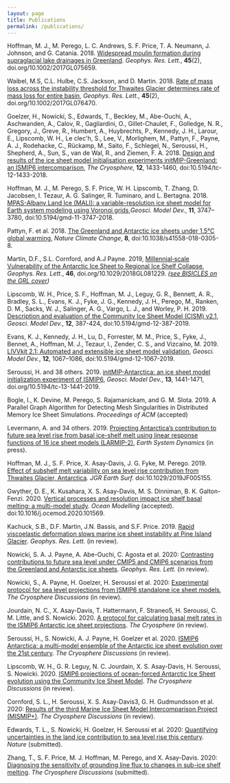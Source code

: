 ```yaml
---
layout: page
title: Publications
permalink: /publications/
---
```


Hoffman, M. J., M. Perego, L. C. Andrews, S. F. Price, T. A. Neumann, J. Johnson, and G. Catania. 2018. [Widespread moulin formation during supraglacial lake drainages in Greenland](https://doi.org/10.1002/2017GL075659). *Geophys. Res. Lett.*, **45**(2), doi.org/10.1002/2017GL075659.

Waibel, M.S, C.L. Hulbe, C.S. Jackson, and  D. Martin. 2018. [Rate of mass loss across the instability threshold for Thwaites Glacier determines rate of mass loss for entire basin]( https://doi.org/10.1002/2017GL076470), *Geophys. Res. Lett.*, **45**(2), doi.org/10.1002/2017GL076470. 

Goelzer, H., Nowicki, S., Edwards, T., Beckley, M., Abe-Ouchi, A., Aschwanden, A., Calov, R., Gagliardini, O., Gillet-Chaulet, F., Golledge, N. R., Gregory, J., Greve, R., Humbert, A., Huybrechts, P., Kennedy, J. H., Larour, E., Lipscomb, W. H., Le clec'h, S., Lee, V., Morlighem, M., Pattyn, F., Payne, A. J., Rodehacke, C., Rückamp, M., Saito, F., Schlegel, N., Seroussi, H., Shepherd, A., Sun, S., van de Wal, R., and Ziemen, F. A. 2018. [Design and results of the ice sheet model initialisation experiments initMIP-Greenland: an ISMIP6 intercomparison](https://doi.org/10.5194/tc-12-1433-2018), *The Cryosphere*, **12**, 1433-1460, doi:10.5194/tc-12-1433-2018. 

Hoffman, M. J., M. Perego, S. F. Price, W. H. Lipscomb, T. Zhang, D. Jacobsen, I. Tezaur, A. G. Salinger, R. Tuminaro, and L. Bertagna. 2018. [MPAS-Albany Land Ice (MALI): a variable-resolution ice sheet model for Earth system modeling using Voronoi grids](https://www.geosci-model-dev.net/11/3747/2018/),*Geosci. Model Dev.*, **11**, 3747–3780, doi:10.5194/gmd-11-3747-2018.

Pattyn, F. et al. 2018. [The Greenland and Antarctic ice sheets under 1.5°C global warming](https://doi.org/10.1038/s41558-018-0305-8), *Nature Climate Change*, **8**, doi:10.1038/s41558-018-0305-8.

Martin, D.F., S.L. Cornford, and A.J Payne. 2019, [Millennial‐scale Vulnerability of the Antarctic Ice Sheet to Regional Ice Shelf Collapse](https://agupubs.onlinelibrary.wiley.com/doi/10.1029/2018GL081229), *Geophys. Res. Lett.*, **46**, doi.org/10.1029/2018GL081229. *([see BISICLES on the GRL cover](https://agupubs.onlinelibrary.wiley.com/doi/pdf/10.1002/grl.57643))*

Lipscomb, W. H., Price, S. F., Hoffman, M. J., Leguy, G. R., Bennett, A. R., Bradley, S. L., Evans, K. J., Fyke, J. G., Kennedy, J. H., Perego, M., Ranken, D. M., Sacks, W. J., Salinger, A. G., Vargo, L. J., and Worley, P. H. 2019. [Description and evaluation of the Community Ice Sheet Model (CISM) v2.1](https://www.geosci-model-dev.net/12/387/2019/), *Geosci. Model Dev.*, **12**, 387-424, doi:10.5194/gmd-12-387-2019.

Evans, K. J., Kennedy, J. H., Lu, D., Forrester, M. M., Price, S., Fyke, J., Bennet, A., Hoffman, M. J., Tezaur, I., Zender, C. S., and Vizcaíno, M. 2019. [LIVVkit 2.1: Automated and extensible ice sheet model validation](https://www.geosci-model-dev.net/12/1067/2019/), *Geosci. Model Dev.*, **12**, 1067–1086, doi:10.5194/gmd-12-1067-2019.

Seroussi, H. and 38 others. 2019. [initMIP-Antarctica: an ice sheet model initialization experiment of ISMIP6](https://www.the-cryosphere.net/13/1441/2019/), *Geosci. Model Dev.*, **13**, 1441-1471, doi.org/10.5194/tc-13-1441-2019.

Bogle, I., K. Devine, M. Perego, S. Rajamanickam, and G. M. Slota. 2019. A Parallel Graph Algorithm for Detecting Mesh Singularities in Distributed Memory Ice Sheet Simulations. *Proceedings of ACM* (accepted)

Levermann, A. and 34 others. 2019. [Projecting  Antarctica’s  contribution  to  future  sea  level  rise  from basal  ice-shelf  melt  using linear  response  functions  of  16 ice  sheet  models (LARMIP-2)](https://www.earth-syst-dynam-discuss.net/esd-2019-23/), *Earth System Dynamics* (in press).

Hoffman, M. J., S. F. Price, X. Asay-Davis, J. G. Fyke, M. Perego. 2019. [Effect of subshelf melt variability on sea level rise contribution from Thwaites Glacier, Antarctica](https://doi.org/10.1029/2019JF005155). *JGR Earth Surf.* doi:10.1029/2019JF005155.

Gwyther, D. E., K. Kusahara, X. S. Asay-Davis, M. S. Dinniman, B. K. Galton-Fenzi. 2020. [Vertical processes and resolution impact ice shelf basal melting: a multi-model study](https://doi.org/10.1016/j.ocemod.2020.101569). *Ocean Modelling* (accepted). doi:10.1016/j.ocemod.2020.101569.

Kachuck, S.B., D.F. Martin, J.N. Bassis, and S.F. Price. 2019. [Rapid viscoelastic deformation slows marine ice sheet instability at Pine Island Glacier](). *Geophys. Res. Lett.* (in review).

Nowicki, S. A. J. Payne, A. Abe-Ouchi, C. Agosta et al. 2020: [Contrasting contributions to future sea level under CMIP5 and CMIP6 scenarios from the Greenland and Antarctic ice sheets](). *Geophys. Res. Lett.* (in review).

Nowicki, S., A. Payne, H. Goelzer, H. Seroussi et al. 2020: [Experimental protocol for sea level projections from ISMIP6 standalone ice sheet models](https://www.the-cryosphere-discuss.net/tc-2019-322/), *The Cryosphere Discussions* (in review).

Jourdain, N. C., X. Asay-Davis, T. Hattermann, F. Straneo5, H. Seroussi, C. M. Little, and S. Nowicki. 2020. [A protocol for calculating basal melt rates in the ISMIP6 Antarctic ice sheet projections](https://www.the-cryosphere-discuss.net/tc-2019-277/). *The Cryosphere* (in review).

Seroussi, H., S. Nowicki, A. J. Payne, H. Goelzer et al. 2020. [ISMIP6 Antarctica: a multi-model ensemble of the Antarctic ice sheet evolution over the 21st century](https://www.the-cryosphere-discuss.net/tc-2019-324/). *The Cryosphere Discussions* (in review).

Lipscomb, W. H., G. R. Leguy, N. C. Jourdain, X. S. Asay-Davis, H. Seroussi, S. Nowicki. 2020. [ISMIP6 projections of ocean-forced Antarctic Ice Sheet evolution using the Community Ice Sheet Model](https://www.the-cryosphere-discuss.net/tc-2019-334/). *The Cryosphere Discussions* (in review).

Cornford, S. L., H. Seroussi, X. S. Asay-Davis3, G. H. Gudmundsson et al. 2020: [Results of the third Marine Ice Sheet Model Intercomparison Project (MISMIP+)](https://www.the-cryosphere-discuss.net/tc-2019-326/). *The Cryosphere Discussions* (in review).

Edwards, T. L., S. Nowicki, H. Goelzer, H. Seroussi et al. 2020: [Quantifying uncertainties in the land ice
contribution to sea level rise this century](). *Nature* (submitted).

Zhang, T., S. F. Price, M. J. Hoffman, M. Perego, and X. Asay-Davis. 2020: [Diagnosing the sensitivity of grounding line flux to changes in sub-ice shelf melting](). *The Cryosphere Discussions* (submitted).

